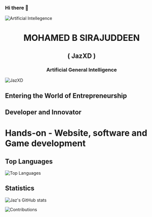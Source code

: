 ### Hi there 👋
![Artificial Intellegence](https://wallpapers.com/images/featured/ai-vpzcidps6aw64inn.jpg)

<h1 align="center">MOHAMED B SIRAJUDDEEN</h1>
<h2 align="center">( JazXD )</h2>
<h3 align="center">Artificial General Intelligence</h3>

<p align="left"> <img src="https://gpvc.arturio.dev/jaz0xd" alt="JazXD" /> </p>

## Entering the World of Entrepreneurship

## Developer and Innovator

# Hands-on - Website, software and Game development

## Top Languages
![Top Languages](https://github-readme-stats.vercel.app/api/top-langs/?username=jaz0xd&layout=compact&theme=default)

## Statistics
![Jaz's GitHub stats](https://github-readme-stats.vercel.app/api?username=jaz0xd&theme=dark&show_icons=true)

![Contributions](https://github-readme-streak-stats.herokuapp.com/?user=jaz0xd&theme=default)
